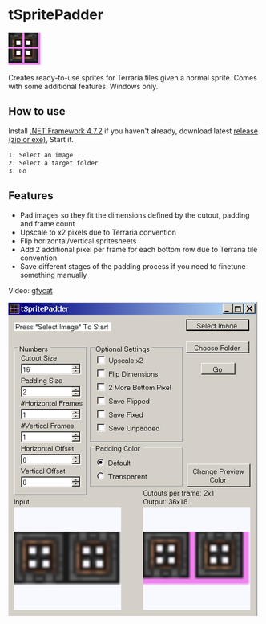 # tSpritePadder
![icon](https://raw.githubusercontent.com/direwolf420/tSpritePadder/master/icon_64x64.png)

Creates ready-to-use sprites for Terraria tiles given a normal sprite. Comes with some additional features. Windows only.

## How to use
Install [.NET Framework 4.7.2](https://dotnet.microsoft.com/download/dotnet-framework/thank-you/net45-web-installer) if you haven't already, download latest [release (zip or exe)](https://github.com/direwolf420/tSpritePadder/releases), Start it.

```
1. Select an image
2. Select a target folder
3. Go
```

## Features

* Pad images so they fit the dimensions defined by the cutout, padding and frame count
* Upscale to x2 pixels due to Terraria convention
* Flip horizontal/vertical spritesheets
* Add 2 additional pixel per frame for each bottom row due to Terraria tile convention
* Save different stages of the padding process if you need to finetune something manually

Video: [gfycat](https://gfycat.com/scrawnygrimyankolewatusi)

![image](https://raw.githubusercontent.com/direwolf420/tSpritePadder/master/preview.png)
